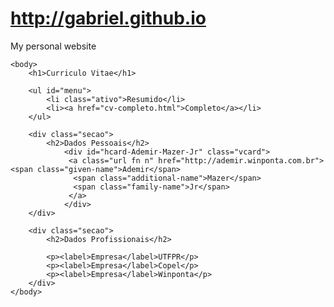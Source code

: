 # http://gabriel.github.io
My personal website
<!DOCTYPE HTML PUBLIC "-//W3C//DTD HTML 4.01//EN"
			"http://www.w3.org/TR/html4/strict.dtd">
<meta http-equiv="Content-Type" content="text/html;charset=utf-8" >
<html>
	<head>
		<title>Curriculo Vitae</title>
		<link rel="stylesheet" type="text/css" href="style.css">
	</head>
	
	<body>
		<h1>Curriculo Vitae</h1>
		
		<ul id="menu">
			<li class="ativo">Resumido</li>
			<li><a href="cv-completo.html">Completo</a></li>
		</ul>
		
		<div class="secao">
			<h2>Dados Pessoais</h2>
				<div id="hcard-Ademir-Mazer-Jr" class="vcard">
				 <a class="url fn n" href="http://ademir.winponta.com.br">  <span class="given-name">Ademir</span>
				  <span class="additional-name">Mazer</span>
				  <span class="family-name">Jr</span>
				 </a>
				</div>
		</div>

		<div class="secao">
			<h2>Dados Profissionais</h2>
			
			<p><label>Empresa</label>UTFPR</p>
			<p><label>Empresa</label>Copel</p>
			<p><label>Empresa</label>Winponta</p>
		</div>
	</body>
</html>
